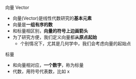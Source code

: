 向量 Vector
- 向量(Vector)是线性代数研究的**基本元素**
- 向量是**一组有序的数**
- 和标量相区别，**向量的符号上边画箭头**
- 为了研究方便，我们定义向量都**从原点起始**
	- 个别情况下，尤其是几何学中，我们会考虑向量的起始点

标量
- 和向量相对应，**一个数字**，称为标量
- 代数，用符号代表数，比如 x